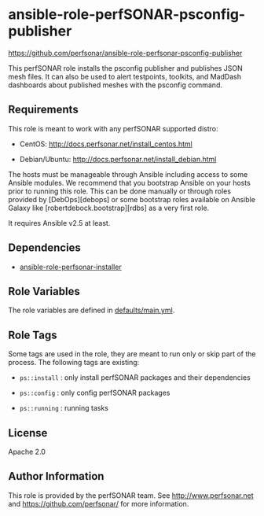 
ansible-role-perfSONAR-psconfig-publisher
=========
https://github.com/perfsonar/ansible-role-perfsonar-psconfig-publisher


This perfSONAR role installs the psconfig publisher and publishes JSON mesh files.  It can also be used to alert testpoints, toolkits, and MadDash dashboards about published meshes with the psconfig command.

Requirements
------------

This role is meant to work with any perfSONAR supported distro:

- CentOS: http://docs.perfsonar.net/install_centos.html

- Debian/Ubuntu: http://docs.perfsonar.net/install_debian.html

  

The hosts must be manageable through Ansible including access to some Ansible modules.  We recommend that you bootstrap Ansible on your hosts prior to running this role.  This can be done manually or through roles provided by [DebOps][debops] or some bootstrap roles available on Ansible Galaxy like [robertdebock.bootstrap][rdbs] as a very first role.

  

It requires Ansible v2.5 at least.

Dependencies
------------

* [ansible-role-perfsonar-installer](https://github.com/perfsonar/ansible-role-perfsonar-installer)


Role Variables
--------------

The role variables are defined in [defaults/main.yml](https://github.com/perfsonar/ansible-role-perfsonar-psconfig-publisher/blob/master/defaults/main.yml).

 Role Tags
--------------
Some tags are used in the role, they are meant to run only or skip part of the process.  The following tags are existing:

  

- `ps::install` : only install perfSONAR packages and their dependencies

- `ps::config` : only config perfSONAR packages

- `ps::running` : running tasks



License
-------

Apache 2.0

Author Information
------------------
This role is provided by the perfSONAR team.  See http://www.perfsonar.net and https://github.com/perfsonar/ for more information.
